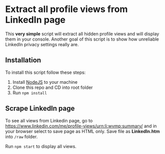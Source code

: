 # Extract all profile views from LinkedIn page
This **very simple** script will extract all hidden profile views and will display them in your console. Another goal of this script is to show how unreliable LinkedIn privacy settings really are.   

## Installation
To install this script follow these steps:
1. Install [NodeJS](https://nodejs.org/en/) to your machine
2. Clone this repo and CD into root folder
3. Run `npm install`

## Scrape LinkedIn page
To see all views from Linkedin page, go to https://www.linkedin.com/me/profile-views/urn:li:wvmp:summary/ and in your browser select to save page as HTML only. Save file as **LinkedIn.htm** into `/raw` folder.

Run `npm start` to display all views.
